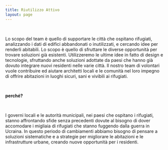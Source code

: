 ```yaml
---
title: Riutilizzo Attivo
layout: page
---
```


<br>

Lo scopo del team è quello di supportare le città che ospitano rifugiati, analizzando i dati di edifici abbandonati o 
inutilizzati, e cercando idee per renderli abitabili. Lo scopo è quello di sfruttare le diverse opportunità per trovare 
soluzioni già esistenti. Utilizzeremo le ultime idee in fatto di design e tecnologie, sfruttando anche soluzioni 
adottate da paesi che hanno già dovuto integrare nuovi residenti nelle varie città. Il nostro team di volontari vuole 
contribuire ed aiutare architetti locali e le comunità nel loro impegno di offrire abitazioni in luoghi sicuri, sani e 
vivibili ai rifugiati.

<br>

**perché?** 

<br>

<div class="ml-10">

I governi locali e le autorità municipali, nei paesi che ospitano i rifugiati, stanno affrontando sfide senza precedenti 
dovute al bisogno di dover accomodare i migliaia di rifugiati che stanno fuggendo dalla guerra in Ucraina. In questo 
periodo di cambiamenti abbiamo bisogno di pensare a soluzioni sistematiche e a strategie per migliorare le abitazioni e 
le infrastrutture urbane, creando nuove opportunità per i residenti.

</div>